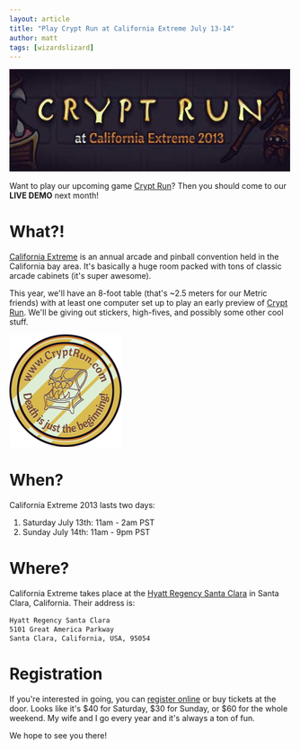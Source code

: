 ```yaml
---
layout: article
title: "Play Crypt Run at California Extreme July 13-14"
author: matt
tags: [wizardslizard]
---
```

<div class="full-frame">
	<img alt="Crypt Run at California Extreme" src="/media/images/posts/cryptRun/cae.jpg" width="500" height="182">
</div>

Want to play our upcoming game [Crypt Run][1]? Then you should come to our <strong>LIVE DEMO</strong> next month!

# What?!

[California Extreme][2] is an annual arcade and pinball convention held in the California bay area. It's basically a huge room packed with tons of classic arcade cabinets (it's super awesome).

This year, we'll have an 8-foot table (that's ~2.5 meters for our Metric friends) with at least one computer set up to play an early preview of [Crypt Run][1]. We'll be giving out stickers, high-fives, and possibly some other cool stuff.

<img alt="Crypt Run stickers" class="after" src="/media/images/posts/cryptRun/sticker3.png">

# When?

California Extreme 2013 lasts two days:

1. Saturday July 13th: 11am - 2am PST
2. Sunday July 14th: 11am - 9pm PST

# Where?

California Extreme takes place at the [Hyatt Regency Santa Clara][3] in Santa Clara, California. Their address is:

	Hyatt Regency Santa Clara
	5101 Great America Parkway
	Santa Clara, California, USA, 95054

# Registration

If you're interested in going, you can [register online][4] or buy tickets at the door. Looks like it's $40 for Saturday, $30 for Sunday, or $60 for the whole weekend. My wife and I go every year and it's always a ton of fun.

We hope to see you there!

[1]: http://www.cryptrun.com/
[2]: http://www.caextreme.org/
[3]: http://santaclara.hyatt.com/
[4]: http://www.caextreme.org/ticket_information
